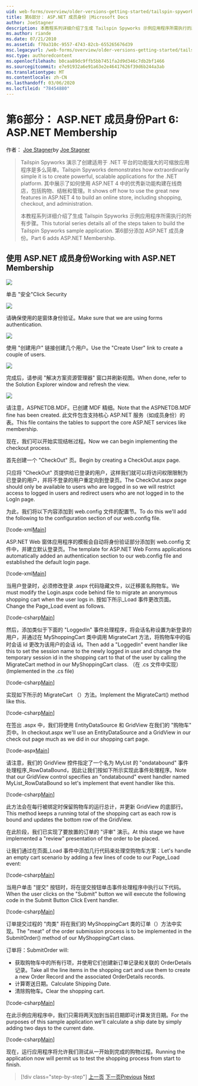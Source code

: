 ```yaml
---
uid: web-forms/overview/older-versions-getting-started/tailspin-spyworks/tailspin-spyworks-part-6
title: 第6部分： ASP.NET 成员身份 |Microsoft Docs
author: JoeStagner
description: 本教程系列详细介绍了生成 Tailspin Spyworks 示例应用程序所需执行的所有步骤。 第6部分添加 ASP.NET 成员身份。
ms.author: riande
ms.date: 07/21/2010
ms.assetid: f70a310c-9557-4743-82cb-655265676d39
msc.legacyurl: /web-forms/overview/older-versions-getting-started/tailspin-spyworks/tailspin-spyworks-part-6
msc.type: authoredcontent
ms.openlocfilehash: b0caa89dc9ffb5bb7451fa2d9d346c7db2bf1466
ms.sourcegitcommit: e7e91932a6e91a63e2e46417626f39d6b244a3ab
ms.translationtype: MT
ms.contentlocale: zh-CN
ms.lasthandoff: 03/06/2020
ms.locfileid: "78454880"
---
```

# <a name="part-6-aspnet-membership"></a><span data-ttu-id="63fae-104">第6部分： ASP.NET 成员身份</span><span class="sxs-lookup"><span data-stu-id="63fae-104">Part 6: ASP.NET Membership</span></span>

<span data-ttu-id="63fae-105">作者： [Joe Stagner](https://github.com/JoeStagner)</span><span class="sxs-lookup"><span data-stu-id="63fae-105">by [Joe Stagner](https://github.com/JoeStagner)</span></span>

> <span data-ttu-id="63fae-106">Tailspin Spyworks 演示了创建适用于 .NET 平台的功能强大的可缩放应用程序是多么简单。</span><span class="sxs-lookup"><span data-stu-id="63fae-106">Tailspin Spyworks demonstrates how extraordinarily simple it is to create powerful, scalable applications for the .NET platform.</span></span> <span data-ttu-id="63fae-107">其中展示了如何使用 ASP.NET 4 中的优秀新功能构建在线商店，包括购物、结帐和管理。</span><span class="sxs-lookup"><span data-stu-id="63fae-107">It shows off how to use the great new features in ASP.NET 4 to build an online store, including shopping, checkout, and administration.</span></span>
> 
> <span data-ttu-id="63fae-108">本教程系列详细介绍了生成 Tailspin Spyworks 示例应用程序所需执行的所有步骤。</span><span class="sxs-lookup"><span data-stu-id="63fae-108">This tutorial series details all of the steps taken to build the Tailspin Spyworks sample application.</span></span> <span data-ttu-id="63fae-109">第6部分添加 ASP.NET 成员身份。</span><span class="sxs-lookup"><span data-stu-id="63fae-109">Part 6 adds ASP.NET Membership.</span></span>

## <a id="_Toc260221672"></a><span data-ttu-id="63fae-110">使用 ASP.NET 成员身份</span><span class="sxs-lookup"><span data-stu-id="63fae-110">Working with ASP.NET Membership</span></span>

![](tailspin-spyworks-part-6/_static/image1.png)

<span data-ttu-id="63fae-111">单击 "安全"</span><span class="sxs-lookup"><span data-stu-id="63fae-111">Click Security</span></span>

![](tailspin-spyworks-part-6/_static/image1.jpg)

<span data-ttu-id="63fae-112">请确保使用的是窗体身份验证。</span><span class="sxs-lookup"><span data-stu-id="63fae-112">Make sure that we are using forms authentication.</span></span>

![](tailspin-spyworks-part-6/_static/image2.jpg)

<span data-ttu-id="63fae-113">使用 "创建用户" 链接创建几个用户。</span><span class="sxs-lookup"><span data-stu-id="63fae-113">Use the "Create User" link to create a couple of users.</span></span>

![](tailspin-spyworks-part-6/_static/image3.jpg)

<span data-ttu-id="63fae-114">完成后，请参阅 "解决方案资源管理器" 窗口并刷新视图。</span><span class="sxs-lookup"><span data-stu-id="63fae-114">When done, refer to the Solution Explorer window and refresh the view.</span></span>

![](tailspin-spyworks-part-6/_static/image2.png)

<span data-ttu-id="63fae-115">请注意，ASPNETDB.MDF。已创建 MDF 精细。</span><span class="sxs-lookup"><span data-stu-id="63fae-115">Note that the ASPNETDB.MDF fine has been created.</span></span> <span data-ttu-id="63fae-116">此文件包含支持核心 ASP.NET 服务（如成员身份）的表。</span><span class="sxs-lookup"><span data-stu-id="63fae-116">This file contains the tables to support the core ASP.NET services like membership.</span></span>

<span data-ttu-id="63fae-117">现在，我们可以开始实现结帐过程。</span><span class="sxs-lookup"><span data-stu-id="63fae-117">Now we can begin implementing the checkout process.</span></span>

<span data-ttu-id="63fae-118">首先创建一个 "CheckOut" 页。</span><span class="sxs-lookup"><span data-stu-id="63fae-118">Begin by creating a CheckOut.aspx page.</span></span>

<span data-ttu-id="63fae-119">只应将 "CheckOut" 页提供给已登录的用户，这样我们就可以将访问权限限制为已登录的用户，并将不登录的用户重定向到登录页。</span><span class="sxs-lookup"><span data-stu-id="63fae-119">The CheckOut.aspx page should only be available to users who are logged in so we will restrict access to logged in users and redirect users who are not logged in to the LogIn page.</span></span>

<span data-ttu-id="63fae-120">为此，我们将以下内容添加到 web.config 文件的配置节。</span><span class="sxs-lookup"><span data-stu-id="63fae-120">To do this we'll add the following to the configuration section of our web.config file.</span></span>

[!code-xml[Main](tailspin-spyworks-part-6/samples/sample1.xml)]

<span data-ttu-id="63fae-121">ASP.NET Web 窗体应用程序的模板会自动将身份验证部分添加到 web.config 文件中，并建立默认登录页。</span><span class="sxs-lookup"><span data-stu-id="63fae-121">The template for ASP.NET Web Forms applications automatically added an authentication section to our web.config file and established the default login page.</span></span>

[!code-xml[Main](tailspin-spyworks-part-6/samples/sample2.xml)]

<span data-ttu-id="63fae-122">当用户登录时，必须修改登录 .aspx 代码隐藏文件，以迁移匿名购物车。</span><span class="sxs-lookup"><span data-stu-id="63fae-122">We must modify the Login.aspx code behind file to migrate an anonymous shopping cart when the user logs in.</span></span> <span data-ttu-id="63fae-123">按如下所示\_Load 事件更改页面。</span><span class="sxs-lookup"><span data-stu-id="63fae-123">Change the Page\_Load event as follows.</span></span>

[!code-csharp[Main](tailspin-spyworks-part-6/samples/sample3.cs)]

<span data-ttu-id="63fae-124">然后，添加类似于下面的 "LoggedIn" 事件处理程序，将会话名称设置为新登录的用户，并通过在 MyShoppingCart 类中调用 MigrateCart 方法，将购物车中的临时会话 id 更改为该用户的会话 id。</span><span class="sxs-lookup"><span data-stu-id="63fae-124">Then add a "LoggedIn" event handler like this to set the session name to the newly logged in user and change the temporary session id in the shopping cart to that of the user by calling the MigrateCart method in our MyShoppingCart class.</span></span> <span data-ttu-id="63fae-125">（在 .cs 文件中实现）</span><span class="sxs-lookup"><span data-stu-id="63fae-125">(Implemented in the .cs file)</span></span>

[!code-csharp[Main](tailspin-spyworks-part-6/samples/sample4.cs)]

<span data-ttu-id="63fae-126">实现如下所示的 MigrateCart （）方法。</span><span class="sxs-lookup"><span data-stu-id="63fae-126">Implement the MigrateCart() method like this.</span></span>

[!code-csharp[Main](tailspin-spyworks-part-6/samples/sample5.cs)]

<span data-ttu-id="63fae-127">在签出 .aspx 中，我们将使用 EntityDataSource 和 GridView 在我们的 "购物车" 页中。</span><span class="sxs-lookup"><span data-stu-id="63fae-127">In checkout.aspx we'll use an EntityDataSource and a GridView in our check out page much as we did in our shopping cart page.</span></span>

[!code-aspx[Main](tailspin-spyworks-part-6/samples/sample6.aspx)]

<span data-ttu-id="63fae-128">请注意，我们的 GridView 控件指定了一个名为 MyList 的 "ondatabound" 事件处理程序\_RowDataBound，因此让我们按如下所示实现此事件处理程序。</span><span class="sxs-lookup"><span data-stu-id="63fae-128">Note that our GridView control specifies an "ondatabound" event handler named MyList\_RowDataBound so let's implement that event handler like this.</span></span>

[!code-csharp[Main](tailspin-spyworks-part-6/samples/sample7.cs)]

<span data-ttu-id="63fae-129">此方法会在每行被绑定时保留购物车的运行总计，并更新 GridView 的底部行。</span><span class="sxs-lookup"><span data-stu-id="63fae-129">This method keeps a running total of the shopping cart as each row is bound and updates the bottom row of the GridView.</span></span>

<span data-ttu-id="63fae-130">在此阶段，我们已实现了要放置的订单的 "评审" 演示。</span><span class="sxs-lookup"><span data-stu-id="63fae-130">At this stage we have implemented a "review" presentation of the order to be placed.</span></span>

<span data-ttu-id="63fae-131">让我们通过在页面\_Load 事件中添加几行代码来处理空购物车方案：</span><span class="sxs-lookup"><span data-stu-id="63fae-131">Let's handle an empty cart scenario by adding a few lines of code to our Page\_Load event:</span></span>

[!code-csharp[Main](tailspin-spyworks-part-6/samples/sample8.cs)]

<span data-ttu-id="63fae-132">当用户单击 "提交" 按钮时，将在提交按钮单击事件处理程序中执行以下代码。</span><span class="sxs-lookup"><span data-stu-id="63fae-132">When the user clicks on the "Submit" button we will execute the following code in the Submit Button Click Event handler.</span></span>

[!code-csharp[Main](tailspin-spyworks-part-6/samples/sample9.cs)]

<span data-ttu-id="63fae-133">订单提交过程的 "肉类" 将在我们的 MyShoppingCart 类的订单（）方法中实现。</span><span class="sxs-lookup"><span data-stu-id="63fae-133">The "meat" of the order submission process is to be implemented in the SubmitOrder() method of our MyShoppingCart class.</span></span>

<span data-ttu-id="63fae-134">订单将：</span><span class="sxs-lookup"><span data-stu-id="63fae-134">SubmitOrder will:</span></span>

- <span data-ttu-id="63fae-135">获取购物车中的所有行项，并使用它们创建新订单记录和关联的 OrderDetails 记录。</span><span class="sxs-lookup"><span data-stu-id="63fae-135">Take all the line items in the shopping cart and use them to create a new Order Record and the associated OrderDetails records.</span></span>
- <span data-ttu-id="63fae-136">计算寄送日期。</span><span class="sxs-lookup"><span data-stu-id="63fae-136">Calculate Shipping Date.</span></span>
- <span data-ttu-id="63fae-137">清除购物车。</span><span class="sxs-lookup"><span data-stu-id="63fae-137">Clear the shopping cart.</span></span>

[!code-csharp[Main](tailspin-spyworks-part-6/samples/sample10.cs)]

<span data-ttu-id="63fae-138">在此示例应用程序中，我们只需将两天加到当前日期即可计算发货日期。</span><span class="sxs-lookup"><span data-stu-id="63fae-138">For the purposes of this sample application we'll calculate a ship date by simply adding two days to the current date.</span></span>

[!code-csharp[Main](tailspin-spyworks-part-6/samples/sample11.cs)]

<span data-ttu-id="63fae-139">现在，运行应用程序将允许我们测试从一开始到完成的购物过程。</span><span class="sxs-lookup"><span data-stu-id="63fae-139">Running the application now will permit us to test the shopping process from start to finish.</span></span>

> [!div class="step-by-step"]
> <span data-ttu-id="63fae-140">[上一页](tailspin-spyworks-part-5.md)
> [下一页](tailspin-spyworks-part-7.md)</span><span class="sxs-lookup"><span data-stu-id="63fae-140">[Previous](tailspin-spyworks-part-5.md)
[Next](tailspin-spyworks-part-7.md)</span></span>
